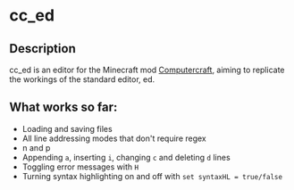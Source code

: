 # cc_ed
## Description
cc_ed is an editor for the Minecraft mod [Computercraft](www.computercraft.info), aiming to replicate the workings of the standard editor, ed.

## What works so far:
- Loading and saving files
- All line addressing modes that don't require regex
- n and p
- Appending `a`, inserting `i`, changing `c` and deleting `d` lines 
- Toggling error messages with `H`
- Turning syntax highlighting on and off with `set syntaxHL = true/false`
